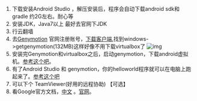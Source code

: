 ---
---


1. 下载安装Android Studio ，解压安装后，程序会自动下载android sdk和gradle 约2G左右。耐心等
2. 安装JDK，Java7以上 最好去官网下JDK
3. 行云翻墙
4. 去[Genymotion](https://www.genymotion.com/) 官网注册账号，[下载客户端](https://www.genymotion.com/#!/download),找到windows->getgenymotion(132MB)这样好像不用下载virtualbox了
![img](/android-tutorial/images/B8662DE7-319E-4A77-BB15-3CA4CCCDFA6D)
5. 安装完Genymotion和virtualbox之后，启动genymotion，下载android虚拟机。[参考这个吧](https://www.baidu.com/link?url=8D3vk6w0xyIZotcEFJ6yxLDoe7pfJgbJx4tR6i9wXvVbS6ct2eswdu92beeCuRsTgVgFZOMAJM23iREeguHiwcVP2IPxgQkf5CUxQkOrHja&wd=&eqid=881e9a56000826e20000000456362307)。
6. 有了Android Studio 和 genymotion，你的helloworld程序就可以在电脑上跑起来了。[参考这个吧](http://jingyan.baidu.com/article/90895e0fce970264ec6b0bf2.html)
7. 可以下个 TeamViewer(好用的远程协助) 【可选】
8. 看Google官方文档，[中文](http://hukai.me/android-training-course-in-chinese/index.html)
。[官网](http://developer.android.com/training/index.html)。